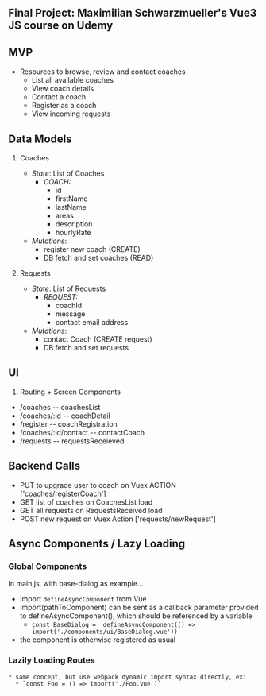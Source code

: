 ## Final Project: Maximilian Schwarzmueller's Vue3 JS course on Udemy

## MVP
* Resources to browse, review and contact coaches
  * List all available coaches
  * View coach details
  * Contact a coach
  * Register as a coach
  * View incoming requests
    
## Data Models

1. Coaches
   * _State_: List of Coaches
      * _COACH:_
        * id
        * firstName
        * lastName
        * areas
        * description
        * hourlyRate
    * _Mutations_:
      * register new coach (CREATE)
      * DB fetch and set coaches (READ)
      
   
2. Requests
    * _State_: List of Requests
      * _REQUEST:_
        * coachId
        * message
        * contact email address
    * _Mutations_:
      * contact Coach (CREATE request)
      * DB fetch and set requests
      
## UI

1. Routing + Screen Components
  * /coaches                      -- coachesList
  * /coaches/:id                  -- coachDetail
  * /register                     -- coachRegistration
  * /coaches/:id/contact          -- contactCoach
  * /requests                     -- requestsReceieved
  
## Backend Calls

* PUT to upgrade user to coach on Vuex ACTION ['coaches/registerCoach']
* GET list of coaches on CoachesList load
* GET all requests on RequestsReceived load
* POST new request on Vuex Action ['requests/newRequest']

## Async Components / Lazy Loading
 ### Global Components
 In main.js, with base-dialog as example...
  * import `defineAsyncComponent` from Vue
  * import(pathToComponent) can be sent as a callback parameter provided to defineAsyncComponent(), which should be referenced by a variable
    * `const BaseDialog =  defineAsyncComponent(() => import('./components/ui/BaseDialog.vue'))`
  * the component is otherwise registered as usual
  
  ### Lazily Loading Routes
    * same concept, but use webpack dynamic import syntax directly, ex:
      * `const Foo = () => import('./Foo.vue')`
